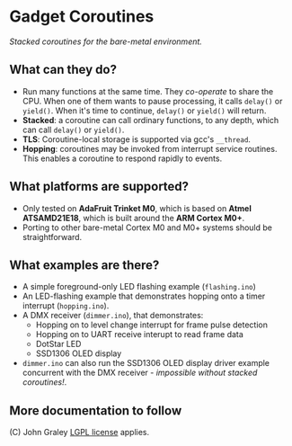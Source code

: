 # Gadget Coroutines

_Stacked coroutines for the bare-metal environment._

## What can they do?
 - Run many functions at the same time. They _co-operate_ to share the 
   CPU. When one of them wants to pause processing, it calls 
   `delay()` or `yield()`. When it's time to continue, `delay()` or 
   `yield()` will return.
 - **Stacked**: a coroutine can call ordinary functions, to any depth, 
   which can call `delay()` or `yield()`.
 - **TLS**: Coroutine-local storage is supported via gcc's `__thread`. 
 - **Hopping**: coroutines may be invoked from interrupt service 
   routines. This enables a coroutine to respond rapidly to events.

## What platforms are supported?
 - Only tested on **AdaFruit Trinket M0**, which is based on **Atmel 
   ATSAMD21E18**, which is built around the **ARM Cortex M0+**.
 - Porting to other bare-metal Cortex M0 and M0+ systems should be 
   straightforward.

## What examples are there?
 - A simple foreground-only LED flashing example (`flashing.ino`)
 - An LED-flashing example that demonstrates hopping onto a timer 
   interrupt (`hopping.ino`).
 - A DMX receiver (`dimmer.ino`), that demonstrates:
   - Hopping on to level change interrupt for frame pulse detection
   - Hopping on to UART receive interupt to read frame data 
   - DotStar LED
   - SSD1306 OLED display
 - `dimmer.ino` can also run the SSD1306 OLED display driver example 
   concurrent with the DMX receiver - _impossible without stacked 
   coroutines!_.

## More documentation to follow
   
(C) John Graley [LGPL license](license.md) applies.
